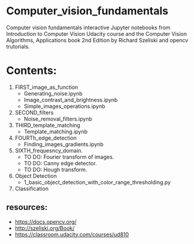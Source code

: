 # Computer_vision_fundamentals
Computer vision fundamentals interactive Jupyter notebooks from Introduction to Computer Vision Udacity course and the Computer Vision Algorithms, Applications book 2nd Edition by Richard Szeliski and opencv trutorials.

# Contents:
1. FIRST_image_as_function
    - Generating_noise.ipynb
    - Image_contrast_and_brightness.ipynb
    - Simple_images_operations.ipynb
2. SECOND_filters
    - Noise_removal_filters.ipynb 
3. THIRD_template_matching
    - Template_matching.ipynb
4. FOURTh_edge_detection
    - Finding_images_gradients.ipynb
5. SIXTH_frequesncy_domain.
    - TO DO: Fourier transform of images.
    - TO DO: Canny edge detector.
    - TO DO: Hough transform.
6. Object Detection
    - 1_basic_object_detection_with_color_range_thresholding.py
7. Classification


## resources:
-	https://docs.opencv.org/
-	http://szeliski.org/Book/
-	https://classroom.udacity.com/courses/ud810
